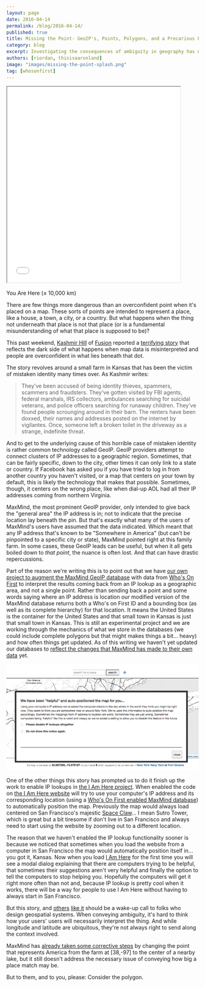 ```yaml
---
layout: page
date: 2016-04-14
permalink: /blog/2016-04-14/
published: true
title: Missing the Point- GeoIP's, Points, Polygons, and a Precarious Farm in Kansas
category: blog
excerpt: Investigating the consequences of ambiguity in geography has never been so terrifying.
authors: [riordan, thisisaaronland]
image: "images/missing-the-point-splash.png"
tag: [whosonfirst]
---
```


<iframe class="demo-wrapper" height="512px" width="90%" src="//tangrams.github.io/tangram-sandbox/tangram.html?styles/radar#4/38/-97"></iframe>
<p class = "caption">You Are Here (± 10,000 km)</p>


There are few things more dangerous than an overconfident point when it's placed on a map. These sorts of points are intended to represent a place, like a house, a town, a city, or a country. But what happens when the thing not underneath that place is not that place (or is a fundamental misunderstanding of what that place is supposed to be)?

This past weekend, [Kashmir Hill](https://twitter.com/kashhill) of [Fusion](https://fusion.net) reported a [terrifying story](https://fusion.net/story/287592/internet-mapping-glitch-kansas-farm/) that reflects the dark side of what happens when map data is misinterpreted and people are overconfident in what lies beneath that dot.

The story revolves around a small farm in Kansas that has been the victim of mistaken identity many times over. As Kashmir writes:
> They’ve been accused of being identity thieves, spammers, scammers and fraudsters. They’ve gotten visited by FBI agents, federal marshals, IRS collectors, ambulances searching for suicidal veterans, and police officers searching for runaway children. They’ve found people scrounging around in their barn. The renters have been doxxed, their names and addresses posted on the internet by vigilantes. Once, someone left a broken toilet in the driveway as a strange, indefinite threat.

And to get to the underlying cause of this horrible case of mistaken identity is rather common technology called GeoIP. GeoIP providers attempt to connect clusters of IP addresses to a geographic region. Sometimes, that can be fairly specific, down to the city, other times it can only link to a state or country. If Facebook has asked you if you have tried to log in from another country you haven't visited, or a map that centers on your town by default, this is likely the technology that makes that possible. Sometimes, though, it centers on the wrong place, like when dial-up AOL had all their IP addresses coming from northern Virginia.

MaxMind, the most prominent GeoIP provider, only intended to give back the "general area" the IP address is in; not to indicate that the precise location lay beneath the pin. But that's exactly what many of the users of MaxMind's users have assumed that the data indicated. Which meant that any IP address that's known to be "Somewhere in America" (but can't be pinpointed to a specific city or state), MaxMind pointed right at this family farm. In some cases, these GeoIP leads can be useful, but when it all gets boiled down to _that point_, the nuance is often lost. And that can have drastic repercussions.

Part of the reason we're writing this is to point out that we have [our own project to augment the MaxMind GeoIP database](https://whosonfirst.mapzen.com/mmdb) with data from [Who's On First](https://whosonfirst.mapzen.com/) to interpret the results coming back from an IP lookup as a geographic area, and not a single point. Rather than sending back a point and some words saying where an IP address is location our modified version of the MaxMind database returns both a Who's on First ID and a bounding box (as well as its complete hierarchy) for that location. It means the United States is the container for the United States and that small town in Kansas is just that small town in Kansas. This is still an experimental project and we are working through the mechanics of what we store in the databases (we could include complete polygons but that might makes things a bit... heavy) and how often things get updated. As of this writing we haven't yet updated our databases to [reflect the changes that MaxMind has made to their own data](http://fusion.net/story/290772/ip-mapping-maxmind-new-us-default-location/) yet.

![screenshot](images/iamhere_iplookup.png)

One of the other things this story has prompted us to do it finish up the work to enable IP lookups in [the I Am Here project](https://mapzen.com/blog/iamhere/). When enabled the code on [the I Am Here website](https://whosonfirst.mapzen.com/iamhere) will try to use your computer's IP address and its corresponding location (using a [Who's On First enabled MaxMind database](https://whosonfirst.mapzen.com/mmdb/)) to automatically position the map. Previously the map would always load centered on San Francisco's majestic [Space Claw](https://www.flickr.com/people/spaceclaw/photosof/)... I mean Sutro Tower, which is great but a bit tiresome if don't live in San Francisco and always need to start using the website by zooming out to a different location.

The reason that we haven't enabled the IP lookup functionality sooner is because we noticed that sometimes when you load the website from a computer in San Francisco the map would automatically position itself in... you got it, Kansas. Now when you load [I Am Here](https://whosonfirst.mapzen.com/iamhere/) for the first time you will see a modal dialog explaining that there are computers trying to be helpful, that sometimes their suggestions aren't very helpful and finally the option to tell the computers to stop helping you. Hopefully the computers will get it right more often than not and, because IP lookup is pretty cool when it works, there will be a way for people to use I Am Here without having to always start in San Francisco.

But this story, and [others](http://fusion.net/story/214995/find-my-phone-apps-lead-to-wrong-home/) [like it](https://gimletmedia.com/episode/53-in-the-desert/) should be a wake-up call to folks who design geospatial systems. When conveying ambiguity, it's hard to think how your users' users will necessarily interpret the thing. And while longitude and latitude are ubiquitous, they're not always right to send along the context involved.

MaxMind has [already taken some corrective steps](http://fusion.net/story/290772/ip-mapping-maxmind-new-us-default-location/) by changing the point that represents America from the farm at [38,-97] to the center of a nearby lake, but it still doesn't address the necessary issue of conveying how big a place match may be.

But to them, and to you, please: Consider the polygon.
